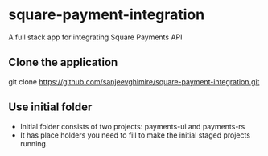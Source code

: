# square-payment-integration
A full stack app for integrating Square Payments API

## Clone the application

git clone https://github.com/sanjeevghimire/square-payment-integration.git


## Use initial folder 

* Initial folder consists of two projects: payments-ui and payments-rs
* It has place holders you need to fill to make the initial staged projects running.
